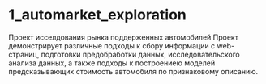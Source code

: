  # 1_automarket_exploration

Проект исселдования рынка поддерженных автомобилей
Проект демонстрирует различные подходы к сбору информации с web-страниц, подготовки предобработки данных, исследовательского анализа данных, а также подходы к построениею моделей предсказывающих стоимость автомобиля по признаковому описанию.




